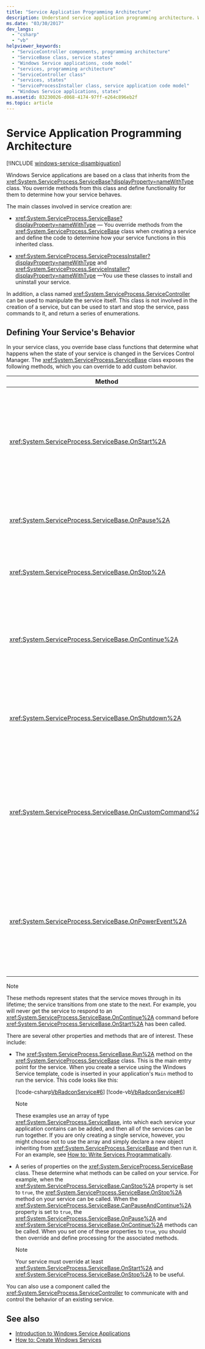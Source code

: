 ```yaml
---
title: "Service Application Programming Architecture"
description: Understand service application programming architecture. Windows Service applications are based on a class that inherits from System.ServiceProcess.ServiceBase.
ms.date: "03/30/2017"
dev_langs:
  - "csharp"
  - "vb"
helpviewer_keywords:
  - "ServiceController components, programming architecture"
  - "ServiceBase class, service states"
  - "Windows Service applications, code model"
  - "services, programming architecture"
  - "ServiceController class"
  - "services, states"
  - "ServiceProcessInstaller class, service application code model"
  - "Windows Service applications, states"
ms.assetid: 83230026-d068-4174-97ff-e264c896eb2f
ms.topic: article
---
```

# Service Application Programming Architecture

[!INCLUDE [windows-service-disambiguation](../../core/extensions/includes/windows-service-disambiguation.md)]

Windows Service applications are based on a class that inherits from the <xref:System.ServiceProcess.ServiceBase?displayProperty=nameWithType> class. You override methods from this class and define functionality for them to determine how your service behaves.

 The main classes involved in service creation are:

- <xref:System.ServiceProcess.ServiceBase?displayProperty=nameWithType> — You override methods from the <xref:System.ServiceProcess.ServiceBase> class when creating a service and define the code to determine how your service functions in this inherited class.

- <xref:System.ServiceProcess.ServiceProcessInstaller?displayProperty=nameWithType> and <xref:System.ServiceProcess.ServiceInstaller?displayProperty=nameWithType> —You use these classes to install and uninstall your service.

 In addition, a class named <xref:System.ServiceProcess.ServiceController> can be used to manipulate the service itself. This class is not involved in the creation of a service, but can be used to start and stop the service, pass commands to it, and return a series of enumerations.

## Defining Your Service's Behavior

 In your service class, you override base class functions that determine what happens when the state of your service is changed in the Services Control Manager. The <xref:System.ServiceProcess.ServiceBase> class exposes the following methods, which you can override to add custom behavior.

|Method|Override to|
|------------|-----------------|
|<xref:System.ServiceProcess.ServiceBase.OnStart%2A>|Indicate what actions should be taken when your service starts running. You must write code in this procedure for your service to perform useful work.|
|<xref:System.ServiceProcess.ServiceBase.OnPause%2A>|Indicate what should happen when your service is paused.|
|<xref:System.ServiceProcess.ServiceBase.OnStop%2A>|Indicate what should happen when your service stops running.|
|<xref:System.ServiceProcess.ServiceBase.OnContinue%2A>|Indicate what should happen when your service resumes normal functioning after being paused.|
|<xref:System.ServiceProcess.ServiceBase.OnShutdown%2A>|Indicate what should happen just prior to your system shutting down, if your service is running at that time.|
|<xref:System.ServiceProcess.ServiceBase.OnCustomCommand%2A>|Indicate what should happen when your service receives a custom command. For more information on custom commands, see MSDN online.|
|<xref:System.ServiceProcess.ServiceBase.OnPowerEvent%2A>|Indicate how the service should respond when a power management event is received, such as a low battery or suspended operation.|

> [!NOTE]
> These methods represent states that the service moves through in its lifetime; the service transitions from one state to the next. For example, you will never get the service to respond to an <xref:System.ServiceProcess.ServiceBase.OnContinue%2A> command before <xref:System.ServiceProcess.ServiceBase.OnStart%2A> has been called.

 There are several other properties and methods that are of interest. These include:

- The <xref:System.ServiceProcess.ServiceBase.Run%2A> method on the <xref:System.ServiceProcess.ServiceBase> class. This is the main entry point for the service. When you create a service using the Windows Service template, code is inserted in your application's `Main` method to run the service. This code looks like this:

     [!code-csharp[VbRadconService#6](./snippets/MyNewService/csharp/MyNewService.cs#6)]
     [!code-vb[VbRadconService#6](../../../samples/snippets/visualbasic/VS_Snippets_VBCSharp/VbRadconService/VB/MyNewService.vb#6)]

    > [!NOTE]
    > These examples use an array of type <xref:System.ServiceProcess.ServiceBase>, into which each service your application contains can be added, and then all of the services can be run together. If you are only creating a single service, however, you might choose not to use the array and simply declare a new object inheriting from <xref:System.ServiceProcess.ServiceBase> and then run it. For an example, see [How to: Write Services Programmatically](how-to-write-services-programmatically.md).

- A series of properties on the <xref:System.ServiceProcess.ServiceBase> class. These determine what methods can be called on your service. For example, when the <xref:System.ServiceProcess.ServiceBase.CanStop%2A> property is set to `true`, the <xref:System.ServiceProcess.ServiceBase.OnStop%2A> method on your service can be called. When the <xref:System.ServiceProcess.ServiceBase.CanPauseAndContinue%2A> property is set to `true`, the <xref:System.ServiceProcess.ServiceBase.OnPause%2A> and <xref:System.ServiceProcess.ServiceBase.OnContinue%2A> methods can be called. When you set one of these properties to `true`, you should then override and define processing for the associated methods.

    > [!NOTE]
    > Your service must override at least <xref:System.ServiceProcess.ServiceBase.OnStart%2A> and <xref:System.ServiceProcess.ServiceBase.OnStop%2A> to be useful.

 You can also use a component called the <xref:System.ServiceProcess.ServiceController> to communicate with and control the behavior of an existing service.

## See also

- [Introduction to Windows Service Applications](introduction-to-windows-service-applications.md)
- [How to: Create Windows Services](how-to-create-windows-services.md)
